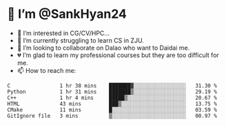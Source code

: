 # 👋 I’m @SankHyan24

- 👀 I’m interested in CG/CV/HPC...
- 🌱 I’m currently struggling to learn CS in ZJU.
- 💞️ I’m looking to collaborate on Dalao who want to Daidai me.
- 💔 I’m glad to learn my professional courses but they are too difficult for me.
- 📫 How to reach me:


<!---
SankHyan24/SankHyan24 is a ✨ special ✨ repository because its `README.md` (this file) appears on your GitHub profile.
You can click the Preview link to take a look at your changes.
--->
<!--START_SECTION:waka-->

```text
C                1 hr 38 mins    ███████▓░░░░░░░░░░░░░░░░░   31.30 %
Python           1 hr 31 mins    ███████▒░░░░░░░░░░░░░░░░░   29.19 %
C++              1 hr 4 mins     █████▒░░░░░░░░░░░░░░░░░░░   20.67 %
HTML             43 mins         ███▒░░░░░░░░░░░░░░░░░░░░░   13.75 %
CMake            11 mins         █░░░░░░░░░░░░░░░░░░░░░░░░   03.59 %
GitIgnore file   3 mins          ▒░░░░░░░░░░░░░░░░░░░░░░░░   00.97 %
```

<!--END_SECTION:waka-->
